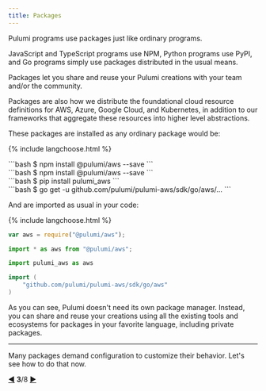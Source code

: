 ```yaml
---
title: Packages
---
```


Pulumi programs use packages just like ordinary programs.

JavaScript and TypeScript programs use NPM, Python programs use PyPI, and Go programs simply use packages distributed
in the usual means.

Packages let you share and reuse your Pulumi creations with your team and/or the community.

Packages are also how we distribute the foundational cloud resource definitions for AWS, Azure, Google Cloud, and
Kubernetes, in addition to our frameworks that aggregate these resources into higher level abstractions.

These packages are installed as any ordinary package would be:

{% include langchoose.html %}

<div class="language-prologue-javascript"></div>
```bash
$ npm install @pulumi/aws --save
```

<div class="language-prologue-typescript"></div>
```bash
$ npm install @pulumi/aws --save
```

<div class="language-prologue-python"></div>
```bash
$ pip install pulumi_aws
```

<div class="language-prologue-go"></div>
```bash
$ go get -u github.com/pulumi/pulumi-aws/sdk/go/aws/...
```

And are imported as usual in your code:

{% include langchoose.html %}

```javascript
var aws = require("@pulumi/aws");
```

```typescript
import * as aws from "@pulumi/aws";
```

```python
import pulumi_aws as aws
```

```go
import (
    "github.com/pulumi/pulumi-aws/sdk/go/aws"
)
```

As you can see, Pulumi doesn't need its own package manager.  Instead, you can share and reuse your creations
using all the existing tools and ecosystems for packages in your favorite language, including private packages.

***

Many packages demand configuration to customize their behavior.  Let's see how to do that now.

<div class="tour-nav">
    <a class="tour-button enabled" href="programs-stacks.html" title="Stacks">◀</a>
    <span class="tour-index"><strong>3</strong>/8</span>
    <a class="tour-button enabled" href="programs-configuring.html" title="Configuring your stack">▶</a>
</div>
